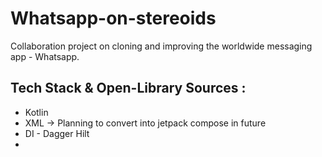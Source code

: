 # Whatsapp-on-stereoids

Collaboration project on cloning and improving the worldwide messaging app - Whatsapp.

## Tech Stack & Open-Library Sources : 
+ Kotlin
+ XML -> Planning to convert into jetpack compose in future 
+ DI - Dagger Hilt
+ 
